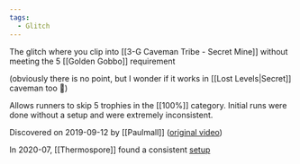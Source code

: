 ```yaml
---
tags:
  - Glitch
---
```

The glitch where you clip into [[3-G Caveman Tribe - Secret Mine]] without meeting the 5 [[Golden Gobbo]] requirement

(obviously there is no point, but I wonder if it works in [[Lost Levels|Secret]] caveman too :thinking:)

Allows runners to skip 5 trophies in the [[100%]] category. Initial runs were done without a setup and were extremely inconsistent. 

Discovered on 2019-09-12 by [[Paulmall]] ([original video](https://discord.com/channels/313375426112389123/408694062862958592/621627275926044672))

In 2020-07, [[Thermospore]] found a consistent [setup](https://www.youtube.com/watch?v=vZKiRpvqyGs)